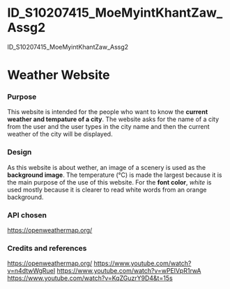 # ID_S10207415_MoeMyintKhantZaw_Assg2
ID_S10207415_MoeMyintKhantZaw_Assg2

# Weather Website

### Purpose
This website is intended for the people who want to know the **current weather and tempature of a city**. The website asks for the name of a city from the user and the user types in the city name and then the current weather of the city will be displayed.

### Design
As this website is about wether, an image of a scenery is used as the **background image**. The temperature (°C) is made the largest because it is the main purpose of the use of this website. For the **font color**, *white* is used mostly because it is clearer to read white words from an orange background.

### API chosen
https://openweathermap.org/

### Credits and references
https://openweathermap.org/
https://www.youtube.com/watch?v=n4dtwWgRueI
https://www.youtube.com/watch?v=wPElVpR1rwA
https://www.youtube.com/watch?v=KqZGuzrY9D4&t=15s